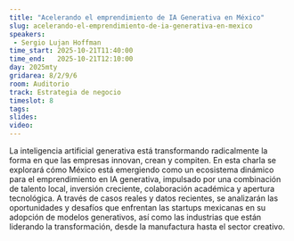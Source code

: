 ```yaml
---
title: "Acelerando el emprendimiento de IA Generativa en México"
slug: acelerando-el-emprendimiento-de-ia-generativa-en-mexico
speakers:
 - Sergio Lujan Hoffman
time_start: 2025-10-21T11:40:00
time_end:   2025-10-21T12:10:00
day: 2025mty
gridarea: 8/2/9/6
room: Auditorio
track: Estrategia de negocio
timeslot: 8
tags:
slides: 
video: 
---
```


La inteligencia artificial generativa está transformando radicalmente la forma en que las empresas innovan, crean y compiten. En esta charla se explorará cómo México está emergiendo como un ecosistema dinámico para el emprendimiento en IA generativa, impulsado por una combinación de talento local, inversión creciente, colaboración académica y apertura tecnológica. A través de casos reales y datos recientes, se analizarán las oportunidades y desafíos que enfrentan las startups mexicanas en su adopción de modelos generativos, así como las industrias que están liderando la transformación, desde la manufactura hasta el sector creativo.